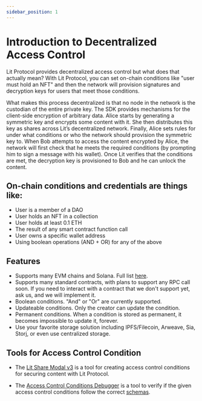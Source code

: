```yaml
---
sidebar_position: 1
---
```


# Introduction to Decentralized Access Control
Lit Protocol provides decentralized access control but what does that actually mean?
With Lit Protocol, you can set on-chain conditions like "user must hold an NFT" and then the network will provision signatures and decryption keys for users that meet those conditions.

What makes this process decentralized is that no node in the network is the custodian of the entire private key. The SDK provides mechanisms for the client-side encryption of arbitrary data. Alice starts by generating a symmetric key and encrypts some content with it. She then distributes this key as shares across Lit’s decentralized network. Finally, Alice sets rules for under what conditions or who the network should provision the symmetric key to. When Bob attempts to access the content encrypted by Alice, the network will first check that he meets the required conditions (by prompting him to sign a message with his wallet). Once Lit verifies that the conditions are met, the decryption key is provisioned to Bob and he can unlock the content.  


## On-chain conditions and credentials are things like:
* User is a member of a DAO
* User holds an NFT in a collection
* User holds at least 0.1 ETH
* The result of any smart contract function call
* User owns a specific wallet address
* Using boolean operations (AND + OR) for any of the above

## Features

- Supports many EVM chains and Solana. Full list [here](/support/supportedChains).
- Supports many standard contracts, with plans to support any RPC call soon. If you need to interact with a contract that we don't support yet, ask us, and we will implement it.
- Boolean conditions. "And" or "Or" are currently supported.
- Updateable conditions. Only the creator can update the condition.
- Permanent conditions. When a condition is stored as permanent, it becomes impossible to update it, forever.
- Use your favorite storage solution including IPFS/Filecoin, Arweave, Sia, Storj, or even use centralized storage.

## Tools for Access Control Condition

- The [Lit Share Modal v3](https://github.com/LIT-Protocol/lit-share-modal-v3) is a tool for creating access control conditions for securing content with Lit Protocol. 

- The [Access Control Conditions Debugger](https://lit-accs-debugger.vercel.app/) is a tool to verify if the given access control conditions follow the correct [schemas](https://github.com/LIT-Protocol/lit-accs-validator-sdk/tree/main/src/schemas). 
